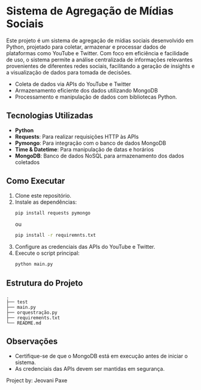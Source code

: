 # Sistema de Agregação de Mídias Sociais
Este projeto é um sistema de agregação de mídias sociais desenvolvido em Python, projetado para coletar, armazenar e processar dados de plataformas como YouTube e Twitter. Com foco em eficiência e facilidade de uso, o sistema permite a análise centralizada de informações relevantes provenientes de diferentes redes sociais, facilitando a geração de insights e a visualização de dados para tomada de decisões.

- Coleta de dados via APIs do YouTube e Twitter
- Armazenamento eficiente dos dados utilizando MongoDB
- Processamento e manipulação de dados com bibliotecas Python.

## Tecnologias Utilizadas

- **Python**
- **Requests**: Para realizar requisições HTTP às APIs
- **Pymongo**: Para integração com o banco de dados MongoDB
- **Time & Datetime**: Para manipulação de datas e horários
- **MongoDB**: Banco de dados NoSQL para armazenamento dos dados coletados

## Como Executar

1. Clone este repositório.
2. Instale as dependências:
    ```bash
    pip install requests pymongo
    ```
    ou
    ```bash
    pip install -r requiremnts.txt
    ```
3. Configure as credenciais das APIs do YouTube e Twitter.
4. Execute o script principal:
    ```bash
    python main.py
    ```

## Estrutura do Projeto

```
.
├── test
├── main.py
├── orquestração.py
├── requirements.txt
└── README.md
```

## Observações

- Certifique-se de que o MongoDB está em execução antes de iniciar o sistema.
- As credenciais das APIs devem ser mantidas em segurança.

Project by: Jeovani Paxe